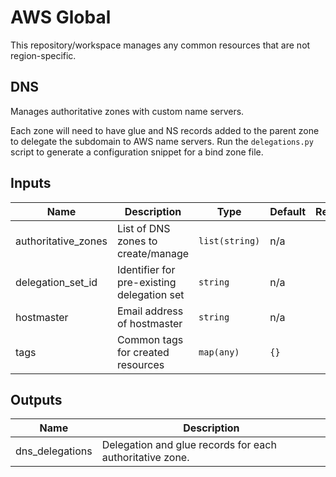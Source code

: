 # AWS Global

This repository/workspace manages any common resources that are not region-specific.

## DNS

Manages authoritative zones with custom name servers.

Each zone will need to have glue and NS records added to the parent zone to delegate
the subdomain to AWS name servers.  Run the `delegations.py` script to generate a
configuration snippet for a bind zone file.

<!-- markdownlint-disable -->
<!-- BEGINNING OF PRE-COMMIT-TERRAFORM DOCS HOOK -->
## Inputs

| Name | Description | Type | Default | Required |
|------|-------------|------|---------|:--------:|
| authoritative\_zones | List of DNS zones to create/manage | `list(string)` | n/a | yes |
| delegation\_set\_id | Identifier for pre-existing delegation set | `string` | n/a | yes |
| hostmaster | Email address of hostmaster | `string` | n/a | yes |
| tags | Common tags for created resources | `map(any)` | `{}` | no |

## Outputs

| Name | Description |
|------|-------------|
| dns\_delegations | Delegation and glue records for each authoritative zone. |
<!-- END OF PRE-COMMIT-TERRAFORM DOCS HOOK -->
<!-- markdownlint-restore -->
